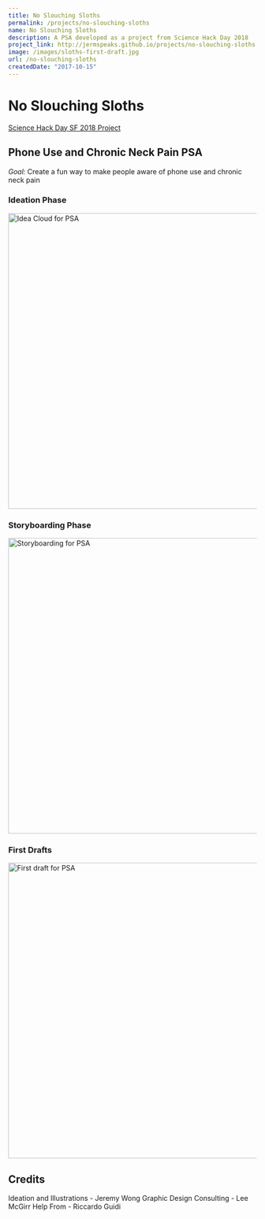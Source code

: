 ```yaml
---
title: No Slouching Sloths
permalink: /projects/no-slouching-sloths
name: No Slouching Sloths
description: A PSA developed as a project from Science Hack Day 2018
project_link: http://jermspeaks.github.io/projects/no-slouching-sloths
image: /images/sloths-first-draft.jpg
url: /no-slouching-sloths
createdDate: "2017-10-15"
---
```


# No Slouching Sloths

[Science Hack Day SF 2018 Project](http://sf.sciencehackday.org/hacks-2018/#hack_5)

## Phone Use and Chronic Neck Pain PSA

*Goal:* Create a fun way to make people aware of phone use and chronic neck pain

### Ideation Phase

<img src="/images/sloths-ideation.jpg" alt="Idea Cloud for PSA" width="600" />

### Storyboarding Phase

<img src="/images/sloths-storyboarding.jpg" alt="Storyboarding for PSA" width="600" />

### First Drafts

<img src="/images/sloths-first-draft.jpg" alt="First draft for PSA" width="600" />

## Credits

Ideation and Illustrations - Jeremy Wong
Graphic Design Consulting - Lee McGirr 
Help From - Riccardo Guidi